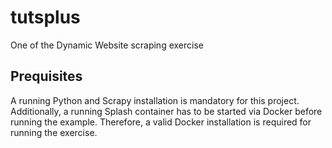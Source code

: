 # tutsplus

One of the Dynamic Website scraping exercise

## Prequisites

A running Python and Scrapy installation is mandatory for this project. Additionally, a running Splash container has to be started via Docker before running the example. Therefore, a valid Docker installation is required for running the exercise.
